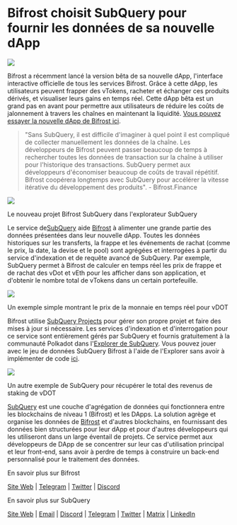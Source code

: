 # Bifrost choisit SubQuery pour fournir les données de sa nouvelle dApp

![](https://miro.medium.com/max/1400/0*nqNosmn0y7FHOI42)

Bifrost a récemment lancé la version bêta de sa nouvelle dApp, l'interface interactive officielle de tous les services Bifrost. Grâce à cette dApp, les utilisateurs peuvent frapper des vTokens, racheter et échanger ces produits dérivés, et visualiser leurs gains en temps réel. Cette dApp bêta est un grand pas en avant pour permettre aux utilisateurs de réduire les coûts de jalonnement à travers les chaînes en maintenant la liquidité. [Vous pouvez essayer la nouvelle dApp de Bifrost ici](https://apps.bifrost.finance/).

> "Sans SubQuery, il est difficile d'imaginer à quel point il est compliqué de collecter manuellement les données de la chaîne. Les développeurs de Bifrost peuvent passer beaucoup de temps à rechercher toutes les données de transaction sur la chaîne à utiliser pour l'historique des transactions. SubQuery permet aux développeurs d'économiser beaucoup de coûts de travail répétitif. Bifrost coopérera longtemps avec SubQuery pour accélérer la vitesse itérative du développement des produits". - Bifrost.Finance


![](https://miro.medium.com/max/1400/0*_JK-h0rjef6rk1ot)

Le nouveau projet Bifrost SubQuery dans l'explorateur SubQuery

Le service de[SubQuery](https://subquery.network/) aide [Bifrost](https://bifrost.finance/) à alimenter une grande partie des données présentées dans leur nouvelle dApp. Toutes les données historiques sur les transferts, la frappe et les événements de rachat (comme le prix, la date, la devise et le pool) sont agrégées et interrogées à partir du service d'indexation et de requête avancé de SubQuery. Par exemple, SubQuery permet à Bifrost de calculer en temps réel les prix de frappe et de rachat des vDot et vEth pour les afficher dans son application, et d'obtenir le nombre total de vTokens dans un certain portefeuille.

![](https://miro.medium.com/max/1400/0*WIxvwcgPIHzCf0E3)

Un exemple simple montrant le prix de la monnaie en temps réel pour vDOT

Bifrost utilise [SubQuery Projects](https://project.subquery.network/) pour gérer son propre projet et faire des mises à jour si nécessaire. Les services d'indexation et d'interrogation pour ce service sont entièrement gérés par SubQuery et fournis gratuitement à la communauté Polkadot dans l'[Explorer de SubQuery](https://explorer.subquery.network/). Vous pouvez jouer avec le jeu de données SubQuery Bifrost à l'aide de l'Explorer sans avoir à implémenter de code [ici](https://explorer.subquery.network/subquery/bifrost-finance/subql).

![](https://miro.medium.com/max/1400/0*J9Rao6oyFMxVNWzZ)

Un autre exemple de SubQuery pour récupérer le total des revenus de staking de vDOT

[SubQuery](https://subquery.network/) est une couche d'agrégation de données qui fonctionnera entre les blockchains de niveau 1 (Bifrost) et les DApps. La solution agrège et organise les données de [Bifrost](https://bifrost.finance/) et d'autres blockchains, en fournissant des données bien structurées pour leur dApp et pour d'autres développeurs qui les utiliseront dans un large éventail de projets. Ce service permet aux développeurs de DApp de se concentrer sur leur cas d'utilisation principal et leur front-end, sans avoir à perdre de temps à construire un back-end personnalisé pour le traitement des données.

En savoir plus sur Bifrost

[Site Web](https://bifrost.finance/) | [Telegram](https://t.me/bifrost_finance) | [Twitter](https://twitter.com/bifrost_finance) | [Discord](https://discord.gg/XjnjdKBNXj)

En savoir plus sur SubQuery

[Site Web](https://subquery.network/) | [Email](mailto:hello@subquery.network) | [Discord](https://discord.com/invite/78zg8aBSMG) | [Telegram](https://t.me/subquerynetwork) | [Twitter](https://twitter.com/subquerynetwork) | [Matrix](https://matrix.to/#/#subquery:matrix.org) | [LinkedIn](https://www.linkedin.com/company/subquery)